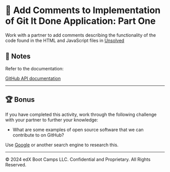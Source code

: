 # 📐 Add Comments to Implementation of Git It Done Application: Part One 

Work with a partner to add comments describing the functionality of the code found in the HTML and JavaScript files in [Unsolved](./Unsolved)

## 📝 Notes

Refer to the documentation: 

[GitHub API documentation](https://docs.github.com/en/rest/overview/resources-in-the-rest-api)

---

## 🏆 Bonus

If you have completed this activity, work through the following challenge with your partner to further your knowledge:

* What are some examples of open source software that we can contribute to on GitHub?

Use [Google](https://www.google.com) or another search engine to research this.

---

© 2024 edX Boot Camps LLC. Confidential and Proprietary. All Rights Reserved.
